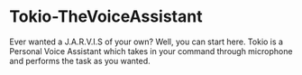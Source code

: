 # Tokio-TheVoiceAssistant
Ever wanted a J.A.R.V.I.S of your own? Well, you can start here. Tokio is a Personal Voice Assistant which takes in your command through microphone and performs the task as you wanted.
